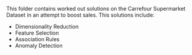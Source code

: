 This folder contains worked out solutions on the Carrefour Supermarket Dataset in an attempt to boost sales. This solutions include:
<ul>
  <li>Dimensionality Reduction</li>
  <li>Feature Selection</li>
  <li>Association Rules</li>
  <li>Anomaly Detection</li>
</ul>  
